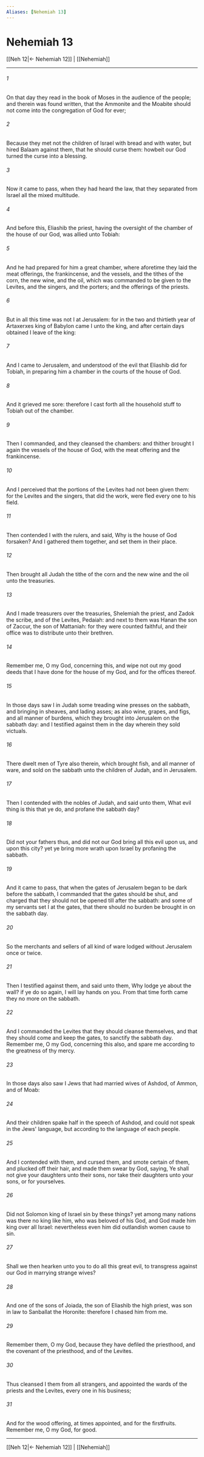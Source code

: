 ```yaml
---
Aliases: [Nehemiah 13]
---
```

# Nehemiah 13

[[Neh 12|← Nehemiah 12]] | [[Nehemiah]]
***



###### 1 
On that day they read in the book of Moses in the audience of the people; and therein was found written, that the Ammonite and the Moabite should not come into the congregation of God for ever; 

###### 2 
Because they met not the children of Israel with bread and with water, but hired Balaam against them, that he should curse them: howbeit our God turned the curse into a blessing. 

###### 3 
Now it came to pass, when they had heard the law, that they separated from Israel all the mixed multitude. 

###### 4 
And before this, Eliashib the priest, having the oversight of the chamber of the house of our God, was allied unto Tobiah: 

###### 5 
And he had prepared for him a great chamber, where aforetime they laid the meat offerings, the frankincense, and the vessels, and the tithes of the corn, the new wine, and the oil, which was commanded to be given to the Levites, and the singers, and the porters; and the offerings of the priests. 

###### 6 
But in all this time was not I at Jerusalem: for in the two and thirtieth year of Artaxerxes king of Babylon came I unto the king, and after certain days obtained I leave of the king: 

###### 7 
And I came to Jerusalem, and understood of the evil that Eliashib did for Tobiah, in preparing him a chamber in the courts of the house of God. 

###### 8 
And it grieved me sore: therefore I cast forth all the household stuff to Tobiah out of the chamber. 

###### 9 
Then I commanded, and they cleansed the chambers: and thither brought I again the vessels of the house of God, with the meat offering and the frankincense. 

###### 10 
And I perceived that the portions of the Levites had not been given them: for the Levites and the singers, that did the work, were fled every one to his field. 

###### 11 
Then contended I with the rulers, and said, Why is the house of God forsaken? And I gathered them together, and set them in their place. 

###### 12 
Then brought all Judah the tithe of the corn and the new wine and the oil unto the treasuries. 

###### 13 
And I made treasurers over the treasuries, Shelemiah the priest, and Zadok the scribe, and of the Levites, Pedaiah: and next to them was Hanan the son of Zaccur, the son of Mattaniah: for they were counted faithful, and their office was to distribute unto their brethren. 

###### 14 
Remember me, O my God, concerning this, and wipe not out my good deeds that I have done for the house of my God, and for the offices thereof. 

###### 15 
In those days saw I in Judah some treading wine presses on the sabbath, and bringing in sheaves, and lading asses; as also wine, grapes, and figs, and all manner of burdens, which they brought into Jerusalem on the sabbath day: and I testified against them in the day wherein they sold victuals. 

###### 16 
There dwelt men of Tyre also therein, which brought fish, and all manner of ware, and sold on the sabbath unto the children of Judah, and in Jerusalem. 

###### 17 
Then I contended with the nobles of Judah, and said unto them, What evil thing is this that ye do, and profane the sabbath day? 

###### 18 
Did not your fathers thus, and did not our God bring all this evil upon us, and upon this city? yet ye bring more wrath upon Israel by profaning the sabbath. 

###### 19 
And it came to pass, that when the gates of Jerusalem began to be dark before the sabbath, I commanded that the gates should be shut, and charged that they should not be opened till after the sabbath: and some of my servants set I at the gates, that there should no burden be brought in on the sabbath day. 

###### 20 
So the merchants and sellers of all kind of ware lodged without Jerusalem once or twice. 

###### 21 
Then I testified against them, and said unto them, Why lodge ye about the wall? if ye do so again, I will lay hands on you. From that time forth came they no more on the sabbath. 

###### 22 
And I commanded the Levites that they should cleanse themselves, and that they should come and keep the gates, to sanctify the sabbath day. Remember me, O my God, concerning this also, and spare me according to the greatness of thy mercy. 

###### 23 
In those days also saw I Jews that had married wives of Ashdod, of Ammon, and of Moab: 

###### 24 
And their children spake half in the speech of Ashdod, and could not speak in the Jews' language, but according to the language of each people. 

###### 25 
And I contended with them, and cursed them, and smote certain of them, and plucked off their hair, and made them swear by God, saying, Ye shall not give your daughters unto their sons, nor take their daughters unto your sons, or for yourselves. 

###### 26 
Did not Solomon king of Israel sin by these things? yet among many nations was there no king like him, who was beloved of his God, and God made him king over all Israel: nevertheless even him did outlandish women cause to sin. 

###### 27 
Shall we then hearken unto you to do all this great evil, to transgress against our God in marrying strange wives? 

###### 28 
And one of the sons of Joiada, the son of Eliashib the high priest, was son in law to Sanballat the Horonite: therefore I chased him from me. 

###### 29 
Remember them, O my God, because they have defiled the priesthood, and the covenant of the priesthood, and of the Levites. 

###### 30 
Thus cleansed I them from all strangers, and appointed the wards of the priests and the Levites, every one in his business; 

###### 31 
And for the wood offering, at times appointed, and for the firstfruits. Remember me, O my God, for good.

***
[[Neh 12|← Nehemiah 12]] | [[Nehemiah]]
